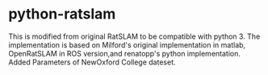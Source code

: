 # python-ratslam
This is modified from original RatSLAM to be compatible with python 3.
The implementation is based on Milford's original implementation in matlab, OpenRatSLAM in ROS version,and renatopp's python implementation.
Added Parameters of NewOxford College dateset.
